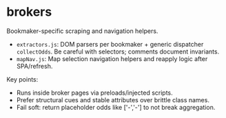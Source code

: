 # brokers

Bookmaker-specific scraping and navigation helpers.

- `extractors.js`: DOM parsers per bookmaker + generic dispatcher `collectOdds`. Be careful with selectors; comments document invariants.
- `mapNav.js`: Map selection navigation helpers and reapply logic after SPA/refresh.

Key points:
- Runs inside broker pages via preloads/injected scripts.
- Prefer structural cues and stable attributes over brittle class names.
- Fail soft: return placeholder odds like ['-','-'] to not break aggregation.
